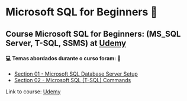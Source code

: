 # Microsoft SQL for Beginners :game_die:

## Course Microsoft SQL for Beginners: (MS_SQL Server, T-SQL, SSMS) at [Udemy](https://www.udemy.com/course/microsoft-sql-for-beginners-ms-sql-servert-sql-ssms/)

#### :computer: Temas abordados durante o curso foram: :rocket:
- [Section 01 - Microsoft SQL Database Server Setup]()
- [Section 02 - Microsoft SQL (T-SQL) Commands]()

Link to course: [Udemy](https://www.udemy.com/course/microsoft-sql-for-beginners-ms-sql-servert-sql-ssms/)
